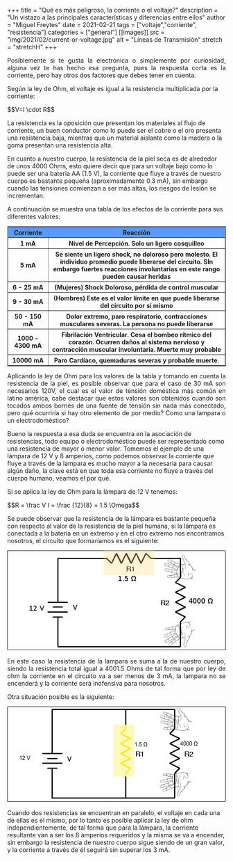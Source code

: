 
+++
title = "Qué es más peligroso, la corriente o el voltaje?"
description = "Un vistazo a las principales características y diferencias entre ellos"
author = "Miguel Freytes"
date = 2021-02-21
tags = ["voltaje","corriente", "resistencia"]
categories = ["general"]
[[images]]
  src = "img/2021/02/current-or-voltage.jpg"
  alt = "Líneas de Transmisión"
  stretch = "stretchH"
+++
<p style="text-align: justify;">Posiblemente si te gusta la electrónica o simplemente por curiosidad, alguna vez te has hecho esa pregunta, pues la respuesta corta es la corriente, pero hay otros dos factores que debes tener en cuenta.

Según la ley de Ohm, el voltaje es igual a la resistencia multiplicada por la corriente:

<div>$$V=I \cdot R$$</div>

La resistencia es la oposición que presentan los materiales al flujo de corriente, un buen conductor como lo puede ser el cobre o el oro presenta una resistencia baja, mientras que un material aislante como la madera o la goma presentan una resistencia alta. 

En cuanto a nuestro cuerpo, la resistencia de la piel seca es de alrededor de unos 4000 Ohms, esto quiere decir que para un voltaje bajo como lo puede ser una bateria AA (1.5 V), la corriente que fluye a través de nuestro cuerpo es bastante pequeña (aproximadamente 0.3 mA), sin embargo cuando las tensiones comienzan a ser más altas, los riesgos de lesión se incrementan.

A continuación se muestra una tabla de los efectos de la corriente para sus diferentes valores:


</p>

<table border="1">
	<tr style="background-color: #5B99FF;"><th>Corriente</th><th>Reacción</th></tr>
	<tr><th>1 mA</th><th>Nivel de Percepción. Solo un ligero cosquilleo</th></tr>
	<tr><th>5 mA</th><th>Se siente un ligero shock, no doloroso pero molesto. El individuo promedio puede liberarse del circuito. SIn embargo fuertes reacciones involuntarias en este rango pueden causar heridas</th></tr>
	<tr><th>6 - 25 mA</th><th>(Mujeres) Shock Doloroso, pérdida de control muscular</th></tr>
	<tr><th>9 - 30 mA</th><th>(Hombres) Este es el valor límite en que puede liberarse del circuito por sí mismo</th></tr>
	<tr><th>50 - 150 mA</th><th>Dolor extremo, paro respiratorio, contracciones musculares severas. La persona no puede liberarse</th></tr>
	<tr><th>1000 - 4300 mA</th><th>Fibrilación Ventricular. Cesa el bombeo rítmico del corazón. Ocurren daños al sistema nervioso y contracción muscular involuntaria. Muerte muy probable</th></tr>
	<tr><th>10000 mA</th><th>Paro Cardíaco, quemaduras severas y probable muerte.</th></tr>
</table>

<p style="text-align: justify;"> Aplicando la ley de Ohm para los valores de la tabla y tomando en cuenta la resistencia de la piel, es posible observar que para el caso de 30 mA son necesarios 120V, el cual es el valor de tensión doméstica más común en latino américa, cabe destacar que estos valores son obtenidos cuando son tocados ambos bornes de una fuente de tensión sin nada más conectado, pero qué ocurriría si hay otro elemento de por medio? Como una lampara o un electrodoméstico? 

Bueno la respuesta a esa duda se encuentra en la asociación de resistencias, todo equipo o electrodoméstico puede ser representado como una resistencia de mayor o menor valor. Tomemos el ejemplo de una lámpara de 12 V y 8 amperios, como podemos observar la corriente que fluye a través de la lampara es mucho mayor a la necesaria para causar algún daño, la clave está en que toda esa corriente no fluye a través del cuerpo humano, veamos el por qué.

Si se aplica la ley de Ohm para la lámpara de 12 V tenemos:

<div>$$R = \frac V I = \frac {12}{8} = 1.5 \Omega$$<div>

Se puede observar que la resistencia de la lámpara es bastante pequeña con respecto al valor de la resistencia de la piel humana, si la lámpara es conectada a la bateria en un extremo y en el otro extremo nos encontramos nosotros, el circuito que formaríamos es el siguiente:

</p>


![Lampara en serie con manos](/img/2021/02/current-series.png)

<p style="text-align: justify;">
En este caso la resistencia de la lampara se suma a la de nuestro cuerpo, siendo la resistencia total igual a 4001.5 Ohms de tal forma que por ley de ohm la corriente en el circuito va a ser menos de 3 mA, la lampara no se encenderá y la corriente será inofensiva para nosotros.

Otra situación posible es la siguiente:
</p>

![Lampara en paralelo con manos](/img/2021/02/current-parallel.png)

<p>
Cuando dos resistencias se encuentran en paralelo, el voltaje en cada una de ellas es el mismo, por lo tanto es posible aplicar la ley de ohm independientemente, de tal forma que para la lámpara, la corriente resultante van a ser los 8 amperios requeridos y la misma se va a encender, sin embargo la resistencia de nuestro cuerpo sigue siendo de un gran valor, y la corriente a través de él seguirá sin superar los 3 mA.
</p>

<script type="text/x-mathjax-config">
MathJax.Hub.Config({
  tex2jax: {
    inlineMath: [['$','$'], ['\\(','\\)']],
    displayMath: [['$$','$$'], ['\[','\]']],
    processEscapes: true,
    processEnvironments: true,
    skipTags: ['script', 'noscript', 'style', 'textarea', 'pre'],
    TeX: { equationNumbers: { autoNumber: "AMS" },
         extensions: ["AMSmath.js", "AMSsymbols.js"] }
  }
});
</script>

<script type="text/x-mathjax-config">
  MathJax.Hub.Queue(function() {
    // Fix <code> tags after MathJax finishes running. This is a
    // hack to overcome a shortcoming of Markdown. Discussion at
    // https://github.com/mojombo/jekyll/issues/199
    var all = MathJax.Hub.getAllJax(), i;
    for(i = 0; i < all.length; i += 1) {
        all[i].SourceElement().parentNode.className += ' has-jax';
    }
});
</script>


